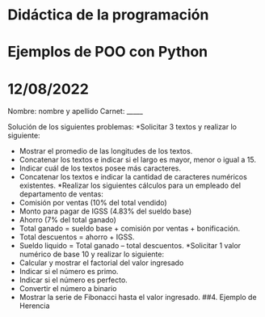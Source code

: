 # Didáctica de la programación
# Ejemplos de POO con Python
# 12/08/2022

Nombre: nombre y apellido
Carnet: _____

Solución de los siguientes problemas:
*Solicitar 3 textos y realizar lo siguiente:
- Mostrar el promedio de las longitudes de los textos.
- Concatenar los textos e indicar si el largo es mayor, menor o igual a 15.
- Indicar cuál de los textos posee más caracteres.
- Concatenar los textos e indicar la cantidad de caracteres numéricos existentes.
*Realizar los siguientes cálculos para un empleado del departamento de ventas:
- Comisión por ventas (10% del total vendido)
- Monto para pagar de IGSS (4.83% del sueldo base)
- Ahorro (7% del total ganado)
- Total ganado = sueldo base + comisión por ventas + bonificación.
- Total descuentos = ahorro + IGSS.
- Sueldo liquido = Total ganado – total descuentos.
*Solicitar 1 valor numérico de base 10 y realizar lo siguiente:
- Calcular y mostrar el factorial del valor ingresado
- Indicar si el número es primo.
- Indicar si el número es perfecto.
- Convertir el número a binario
- Mostrar la serie de Fibonacci hasta el valor ingresado.
##4. Ejemplo de Herencia
